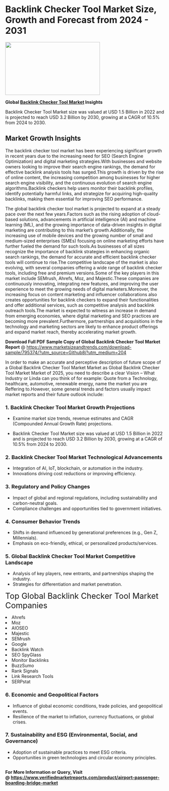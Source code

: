 <H1>Backlink Checker Tool Market Size, Growth and Forecast from 2024 - 2031</H1><img class="aligncenter size-medium wp-image-584254" src="https://thirdeyenews.in/wp-content/uploads/2024/09/Global-Market-Research-300x168.jpeg" alt="" width="300" height="168" /><p><strong>Global&nbsp;<a href="https://www.marketsizeandtrends.com/download-sample/795374/?utm_source=Github8j?utm_medium=204">Backlink Checker Tool Market</a> Insights</strong></p><p>Backlink Checker Tool Market size was valued at USD 1.5 Billion in 2022 and is projected to reach USD 3.2 Billion by 2030, growing at a CAGR of 10.5% from 2024 to 2030.</p><p><h2>Market Growth Insights</h2> <p>The backlink checker tool market has been experiencing significant growth in recent years due to the increasing need for SEO (Search Engine Optimization) and digital marketing strategies.With businesses and website owners looking to improve their search engine rankings, the demand for effective backlink analysis tools has surged.This growth is driven by the rise of online content, the increasing competition among businesses for higher search engine visibility, and the continuous evolution of search engine algorithms.Backlink checkers help users monitor their backlink profiles, identify potentially harmful links, and strategize for acquiring high-quality backlinks, making them essential for improving SEO performance.</p> <p>The global backlink checker tool market is projected to expand at a steady pace over the next few years.Factors such as the rising adoption of cloud-based solutions, advancements in artificial intelligence (AI) and machine learning (ML), and the growing importance of data-driven insights in digital marketing are contributing to this market’s growth.Additionally, the increasing use of mobile devices and the growing number of small and medium-sized enterprises (SMEs) focusing on online marketing efforts have further fueled the demand for such tools.As businesses of all sizes recognize the importance of backlink strategies in enhancing organic search rankings, the demand for accurate and efficient backlink checker tools will continue to rise.The competitive landscape of the market is also evolving, with several companies offering a wide range of backlink checker tools, including free and premium versions.Some of the key players in this market include SEMrush, Ahrefs, Moz, and Majestic.These companies are continuously innovating, integrating new features, and improving the user experience to meet the growing needs of digital marketers.Moreover, the increasing focus on content marketing and influencer collaborations also creates opportunities for backlink checkers to expand their functionalities and offer additional services, such as competitive analysis and backlink outreach tools.The market is expected to witness an increase in demand from emerging economies, where digital marketing and SEO practices are becoming more prevalent.Furthermore, partnerships and acquisitions in the technology and marketing sectors are likely to enhance product offerings and expand market reach, thereby accelerating market growth.<p><span class=""><strong>Download Full PDF Sample Copy of Global Backlink Checker Tool Market Report</strong> @ <a href="https://www.marketsizeandtrends.com/download-sample/795374/?utm_source=Github8j?utm_medium=204" target="_blank">https://www.marketsizeandtrends.com/download-sample/795374/?utm_source=Github8j?utm_medium=204</a></span></p><p>In order to make an accurate and perceptive description of future scope of a Global&nbsp;Backlink Checker Tool Market Market as Global&nbsp;Backlink Checker Tool Market Market of 2025, you need to describe a clear Vision &ndash; What Industry or Linda can you think of for example: Quote from a Technology, healthcare, automotive, renewable energy, name the market you are Reffering to.However, some general trends and factors usually impact market reports and their future outlook include:</p><h3>1.&nbsp;<strong>Backlink Checker Tool Market Growth Projections</strong></h3><ul><li>Examine market size trends, revenue estimates and CAGR (Compounded Annual Growth Rate) projections.</li><li><p>Backlink Checker Tool Market size was valued at USD 1.5 Billion in 2022 and is projected to reach USD 3.2 Billion by 2030, growing at a CAGR of 10.5% from 2024 to 2030.</p></li></ul><h3>2.&nbsp;<strong>Backlink Checker Tool Market Technological Advancements</strong></h3><ul><li>Integration of AI, IoT, blockchain, or automation in the industry.</li><li>Innovations driving cost reductions or improving efficiency.</li></ul><h3>3.&nbsp;<strong>Regulatory and Policy Changes</strong></h3><ul><li>Impact of global and regional regulations, including sustainability and carbon-neutral goals.</li><li>Compliance challenges and opportunities tied to government initiatives.</li></ul><h3>4.&nbsp;<strong>Consumer Behavior Trends</strong></h3><ul><li>Shifts in demand influenced by generational preferences (e.g., Gen Z, Millennials).</li><li>Emphasis on eco-friendly, ethical, or personalized products/services.</li></ul><h3>5.&nbsp;<strong>Global Backlink Checker Tool Market Competitive Landscape</strong></h3><ul><li>Analysis of key players, new entrants, and partnerships shaping the industry.</li><li>Strategies for differentiation and market penetration.</li></ul><p data-pm-slice="1 1 []"><span style="color: inherit; font-family: inherit; font-size: 25px;">Top Global Backlink Checker Tool Market Companies</span></p><div class="" data-test-id=""><p><li>Ahrefs</li><li> Moz</li><li> AIOSEO</li><li> Majestic</li><li> SEMrush</li><li> Google</li><li> Backlink Watch</li><li> SEO SpyGlass</li><li> Monitor Backlinks</li><li> BuzzSumo</li><li> Rank Signals</li><li> Link Research Tools</li><li> SERPstat</li></p></div><h3>6.&nbsp;<strong>Economic and Geopolitical Factors</strong></h3><ul><li>Influence of global economic conditions, trade policies, and geopolitical events.</li><li>Resilience of the market to inflation, currency fluctuations, or global crises.</li></ul><h3>7.&nbsp;<strong>Sustainability and ESG (Environmental, Social, and Governance)</strong></h3><ul><li>Adoption of sustainable practices to meet ESG criteria.</li><li>Opportunities in green technologies and circular economy principles.</li></ul><h2><strong style="font-size: 14px;">For More Information or Query, Visit @&nbsp;</strong><a style="background-color: #ffffff; font-size: 14px;" href="https://www.marketsizeandtrends.com/report/backlink-checker-tool-market/" target="_blank">https://www.verifiedmarketreports.com/product/airport-passenger-boarding-bridge-market</a></h2>